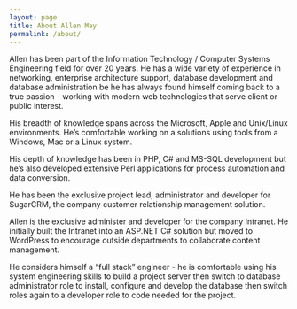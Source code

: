 ```yaml
---
layout: page
title: About Allen May
permalink: /about/
---
```


<!-- This is the base Jekyll theme. You can find out more info about customizing your Jekyll theme, as well as basic Jekyll usage documentation at [jekyllrb.com](http://jekyllrb.com/)

You can find the source code for the Jekyll new theme at: [github.com/jglovier/jekyll-new](https://github.com/jglovier/jekyll-new)

You can find the source code for Jekyll at [github.com/jekyll/jekyll](https://github.com/jekyll/jekyll) -->

Allen has been part of the Information Technology / Computer Systems Engineering field for over 20 years. He has a wide variety of experience in networking, enterprise architecture support, database development and database administration be he has always found himself coming back to a true passion - working with modern web technologies that serve client or public interest.

His breadth of knowledge spans across the Microsoft, Apple and Unix/Linux environments. He’s comfortable working on a solutions using tools from a Windows, Mac or a Linux system.

His depth of knowledge has been in PHP, C# and MS-SQL development but he’s also developed extensive Perl applications for process automation and data conversion. 

He has been the exclusive project lead, administrator and developer for SugarCRM, the company customer relationship management solution. 

Allen is the exclusive administer and developer for the company Intranet. He initially built the Intranet into an ASP.NET C# solution but moved to WordPress to encourage outside departments to collaborate content management. 

He considers himself a “full stack” engineer - he is comfortable using his system engineering skills to build a project server then switch to database administrator role to install, configure and develop the database then switch roles again to a developer role to code needed for the project.

